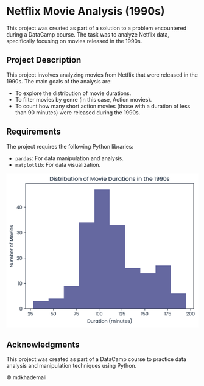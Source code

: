 # Netflix Movie Analysis (1990s)

This project was created as part of a solution to a problem encountered during a DataCamp course. The task was to analyze Netflix data, specifically focusing on movies released in the 1990s.

## Project Description

This project involves analyzing movies from Netflix that were released in the 1990s. The main goals of the analysis are:

- To explore the distribution of movie durations.
- To filter movies by genre (in this case, Action movies).
- To count how many short action movies (those with a duration of less than 90 minutes) were released during the 1990s.

## Requirements

The project requires the following Python libraries:

- `pandas`: For data manipulation and analysis.
- `matplotlib`: For data visualization.

![Movie Duration Histogram](image/result_image.png)

## Acknowledgments

This project was created as part of a DataCamp course to practice data analysis and manipulation techniques using Python.

© mdkhademali
